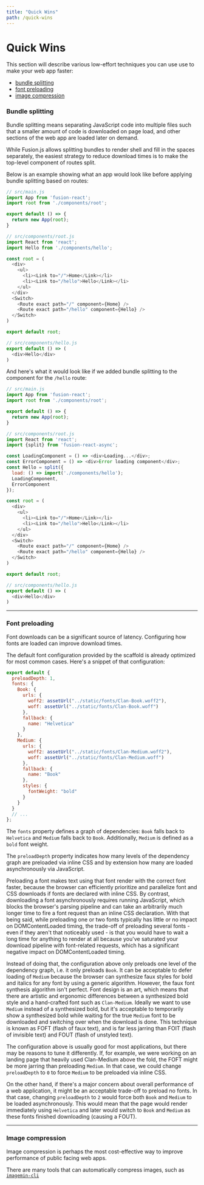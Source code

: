 ```yaml
---
title: "Quick Wins"
path: /quick-wins
---
```


# Quick Wins

This section will describe various low-effort techniques you can use use to make your web app faster:

- [bundle splitting](#bundle-splitting)
- [font preloading](#font-preloading)
- [image compression](#image-compression)

### Bundle splitting

Bundle splitting means separating JavaScript code into multiple files such that a smaller amount of code is downloaded
on page load, and other sections of the web app are loaded later on demand.

While Fusion.js allows splitting bundles to render shell and fill in the spaces separately, the easiest strategy to
reduce download times is to make the top-level component of routes split.

Below is an example showing what an app would look like before applying bundle splitting based on routes:

```js
// src/main.js
import App from 'fusion-react';
import root from './components/root';

export default () => {
  return new App(root);
}

// src/components/root.js
import React from 'react';
import Hello from './components/hello';

const root = (
  <div>
    <ul>
      <li><Link to="/">Home</Link></li>
      <li><Link to="/hello">Hello</Link></li>
    </ul>
  </div>
  <Switch>
    <Route exact path="/" component={Home} />
    <Route exact path="/hello" component={Hello} />
  </Switch>
)

export default root;

// src/components/hello.js
export default () => (
  <div>Hello</div>
)
```

And here's what it would look like if we added bundle splitting to the component for the `/hello` route:

```js
// src/main.js
import App from 'fusion-react';
import root from './components/root';

export default () => {
  return new App(root);
}

// src/components/root.js
import React from 'react';
import {split} from 'fusion-react-async';

const LoadingComponent = () => <div>Loading...</div>;
const ErrorComponent = () => <div>Error loading component</div>;
const Hello = split({
  load: () => import('./components/hello');
  LoadingComponent,
  ErrorComponent
});

const root = (
  <div>
    <ul>
      <li><Link to="/">Home</Link></li>
      <li><Link to="/hello">Hello</Link></li>
    </ul>
  </div>
  <Switch>
    <Route exact path="/" component={Home} />
    <Route exact path="/hello" component={Hello} />
  </Switch>
)

export default root;

// src/components/hello.js
export default () => (
  <div>Hello</div>
)
```

---

### Font preloading

Font downloads can be a significant source of latency. Configuring how fonts are loaded can improve download times.

The default font configuration provided by the scaffold is already optimized for most common cases. Here's a snippet of
that configuration:

```js
export default {
  preloadDepth: 1,
  fonts: {
    Book: {
      urls: {
        woff2: assetUrl("../static/fonts/Clan-Book.woff2"),
        woff: assetUrl("../static/fonts/Clan-Book.woff")
      },
      fallback: {
        name: "Helvetica"
      }
    },
    Medium: {
      urls: {
        woff2: assetUrl("../static/fonts/Clan-Medium.woff2"),
        woff: assetUrl("../static/fonts/Clan-Medium.woff")
      },
      fallback: {
        name: "Book"
      },
      styles: {
        fontWeight: "bold"
      }
    }
  }
  // ...
};
```

The `fonts` property defines a graph of dependencies: `Book` falls back to `Helvetica` and `Medium` falls back to
`Book`. Additionally, `Medium` is defined as a `bold` font weight.

The `preloadDepth` property indicates how many levels of the dependency graph are preloaded via inline CSS and by
extension how many are loaded asynchronously via JavaScript.

Preloading a font makes text using that font render with the correct font faster, because the browser can efficiently
prioritize and parallelize font and CSS downloads if fonts are declared with inline CSS. By contrast, downloading a font
asynchronously requires running JavaScript, which blocks the browser's parsing pipeline and can take an arbitrarily much
longer time to fire a font request than an inline CSS declaration. With that being said, while preloading one or two
fonts typically has little or no impact on DOMContentLoaded timing, the trade-off of preloading several fonts - even if
they aren't that noticeably used - is that you would have to wait a long time for anything to render at all because
you've saturated your download pipeline with font-related requests, which has a significant negative impact on
DOMContentLoaded timing.

Instead of doing that, the configuration above only preloads one level of the dependency graph, i.e. it only preloads
`Book`. It can be acceptable to defer loading of `Medium` because the browser can synthesize faux styles for bold and
italics for any font by using a generic algorithm. However, the faux font synthesis algorithm isn't perfect. Font design
is an art, which means that there are artistic and ergonomic differences between a synthesized bold style and a
hand-crafted font such as `Clan-Medium`. Ideally we want to use `Medium` instead of a synthesized bold, but it's
acceptable to temporarily show a synthesized bold while waiting for the true `Medium` font to be downloaded and
switching over when the download is done. This technique is known as FOFT (flash of faux text), and is far less jarring
than FOIT (flash of invisible text) and FOUT (flash of unstyled text).

The configuration above is usually good for most applications, but there may be reasons to tune it differently. If, for
example, we were working on an landing page that heavily used Clan-Medium above the fold, the FOFT might be more jarring
than preloading `Medium`. In that case, we could change `preloadDepth` to `0` to force `Medium` to be preloaded via
inline CSS.

On the other hand, if there's a major concern about overall performance of a web application, it might be an acceptable
trade-off to preload no fonts. In that case, changing `preloadDepth` to `2` would force both `Book` and `Medium` to be
loaded asynchronously. This would mean that the page would render immediately using `Helvetica` and later would switch
to `Book` and `Medium` as these fonts finished downloading (causing a FOUT).

---

### Image compression

Image compression is perhaps the most cost-effective way to improve performance of public facing web apps.

There are many tools that can automatically compress images, such as
[`imagemin-cli`](https://www.npmjs.com/package/imagemin-cli)
